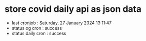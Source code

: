 # store covid daily api as json data

- last cronjob : Saturday, 27 January 2024 13:11:47
- status og cron : success
- status daily cron : success
      
      